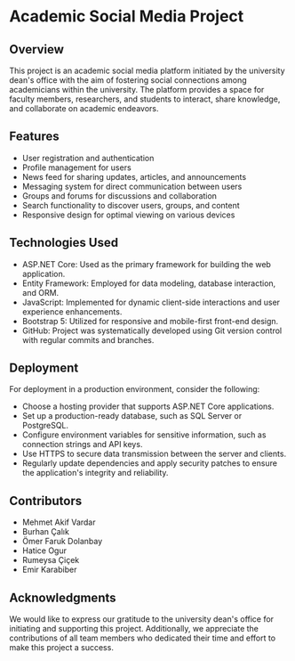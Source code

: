 # Academic Social Media Project

## Overview
This project is an academic social media platform initiated by the university dean's office with the aim of fostering social connections among academicians within the university. The platform provides a space for faculty members, researchers, and students to interact, share knowledge, and collaborate on academic endeavors.


## Features
- User registration and authentication
- Profile management for users
- News feed for sharing updates, articles, and announcements
- Messaging system for direct communication between users
- Groups and forums for discussions and collaboration
- Search functionality to discover users, groups, and content
- Responsive design for optimal viewing on various devices

## Technologies Used
- ASP.NET Core: Used as the primary framework for building the web application.
- Entity Framework: Employed for data modeling, database interaction, and ORM.
- JavaScript: Implemented for dynamic client-side interactions and user experience enhancements.
- Bootstrap 5: Utilized for responsive and mobile-first front-end design.
- GitHub: Project was systematically developed using Git version control with regular commits and branches.


## Deployment
For deployment in a production environment, consider the following:

- Choose a hosting provider that supports ASP.NET Core applications.
- Set up a production-ready database, such as SQL Server or PostgreSQL.
- Configure environment variables for sensitive information, such as connection strings and API keys.
- Use HTTPS to secure data transmission between the server and clients.
- Regularly update dependencies and apply security patches to ensure the application's integrity and reliability.

## Contributors
- Mehmet Akif Vardar
- Burhan Çalık
- Ömer Faruk Dolanbay
- Hatice Ogur
- Rumeysa Çiçek
- Emir Karabiber


## Acknowledgments
We would like to express our gratitude to the university dean's office for initiating and supporting this project. Additionally, we appreciate the contributions of all team members who dedicated their time and effort to make this project a success.
